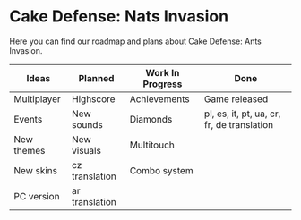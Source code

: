 # Cake Defense: Nats Invasion

Here you can find our roadmap and plans about Cake Defense: Ants Invasion.


| Ideas       | Planned        | Work In Progress | Done                                       |
| ----------- | -----------    | ---------------- | ---                                        |
| Multiplayer | Highscore      | Achievements     | Game released                              |
| Events      | New sounds     | Diamonds         | pl, es, it, pt, ua, cr, fr, de translation |
| New themes  | New visuals    | Multitouch       |                                            |                                            |
| New skins   | cz translation | Combo system     |                                            |
| PC version  | ar translation |                  |                                            |
